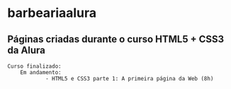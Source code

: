 # barbeariaalura
## Páginas criadas durante o curso HTML5 + CSS3 da Alura
	Curso finalizado:
		Em andamento:
				- HTML5 e CSS3 parte 1: A primeira página da Web (8h)


